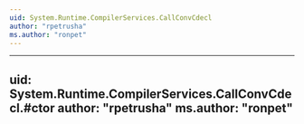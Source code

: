 ```yaml
---
uid: System.Runtime.CompilerServices.CallConvCdecl
author: "rpetrusha"
ms.author: "ronpet"
---
```


---
uid: System.Runtime.CompilerServices.CallConvCdecl.#ctor
author: "rpetrusha"
ms.author: "ronpet"
---
